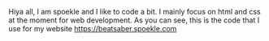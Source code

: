 Hiya all, I am spoekle and I like to code a bit. I mainly focus on html and css at the moment for web development.
As you can see, this is the code that I use for my website https://beatsaber.spoekle.com
